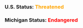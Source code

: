 <h3>U.S. Status: <span style="color:orange;">Threatened</span><br>
<h3>Michigan Status: <span style="color:red;">Endangered</span>